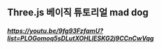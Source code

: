 ## Three.js 베이직 튜토리얼 mad dog

##### https://youtu.be/9fg93FzfamU?list=PLOGomoq5sDLutXOHLlESKG2j9CCnCwVqg